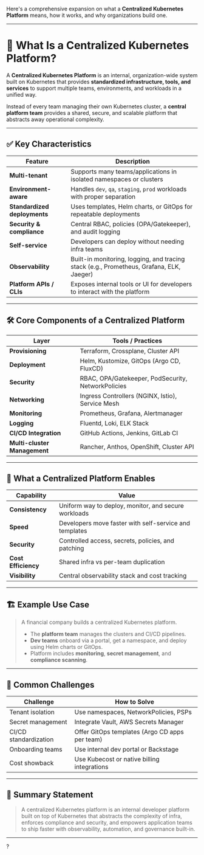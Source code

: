 Here's a comprehensive expansion on what a **Centralized Kubernetes Platform** means, how it works, and why organizations build one.

---

# 🧩 What Is a Centralized Kubernetes Platform?

A **Centralized Kubernetes Platform** is an internal, organization-wide system built on Kubernetes that provides **standardized infrastructure, tools, and services** to support multiple teams, environments, and workloads in a unified way.

Instead of every team managing their own Kubernetes cluster, a **central platform team** provides a shared, secure, and scalable platform that abstracts away operational complexity.

---

## ✅ Key Characteristics

| Feature                      | Description                                                                              |
| ---------------------------- | ---------------------------------------------------------------------------------------- |
| **Multi-tenant**             | Supports many teams/applications in isolated namespaces or clusters                      |
| **Environment-aware**        | Handles `dev`, `qa`, `staging`, `prod` workloads with proper separation                  |
| **Standardized deployments** | Uses templates, Helm charts, or GitOps for repeatable deployments                        |
| **Security & compliance**    | Central RBAC, policies (OPA/Gatekeeper), and audit logging                               |
| **Self-service**             | Developers can deploy without needing infra teams                                        |
| **Observability**            | Built-in monitoring, logging, and tracing stack (e.g., Prometheus, Grafana, ELK, Jaeger) |
| **Platform APIs / CLIs**     | Exposes internal tools or UI for developers to interact with the platform                |

---

## 🛠 Core Components of a Centralized Platform

| Layer                        | Tools / Practices                                  |
| ---------------------------- | -------------------------------------------------- |
| **Provisioning**             | Terraform, Crossplane, Cluster API                 |
| **Deployment**               | Helm, Kustomize, GitOps (Argo CD, FluxCD)          |
| **Security**                 | RBAC, OPA/Gatekeeper, PodSecurity, NetworkPolicies |
| **Networking**               | Ingress Controllers (NGINX, Istio), Service Mesh   |
| **Monitoring**               | Prometheus, Grafana, Alertmanager                  |
| **Logging**                  | Fluentd, Loki, ELK Stack                           |
| **CI/CD Integration**        | GitHub Actions, Jenkins, GitLab CI                 |
| **Multi-cluster Management** | Rancher, Anthos, OpenShift, Cluster API            |

---

## 🧭 What a Centralized Platform Enables

| Capability          | Value                                                  |
| ------------------- | ------------------------------------------------------ |
| **Consistency**     | Uniform way to deploy, monitor, and secure workloads   |
| **Speed**           | Developers move faster with self-service and templates |
| **Security**        | Controlled access, secrets, policies, and patching     |
| **Cost Efficiency** | Shared infra vs per-team duplication                   |
| **Visibility**      | Central observability stack and cost tracking          |

---

## 🏗 Example Use Case

> A financial company builds a centralized Kubernetes platform.
>
> * The **platform team** manages the clusters and CI/CD pipelines.
> * **Dev teams** onboard via a portal, get a namespace, and deploy using Helm charts or GitOps.
> * Platform includes **monitoring**, **secret management**, and **compliance scanning**.

---

## 🧠 Common Challenges

| Challenge             | How to Solve                                   |
| --------------------- | ---------------------------------------------- |
| Tenant isolation      | Use namespaces, NetworkPolicies, PSPs          |
| Secret management     | Integrate Vault, AWS Secrets Manager           |
| CI/CD standardization | Offer GitOps templates (Argo CD apps per team) |
| Onboarding teams      | Use internal dev portal or Backstage           |
| Cost showback         | Use Kubecost or native billing integrations    |

---

## 📄 Summary Statement

> A centralized Kubernetes platform is an internal developer platform built on top of Kubernetes that abstracts the complexity of infra, enforces compliance and security, and empowers application teams to ship faster with observability, automation, and governance built-in.

---

?
